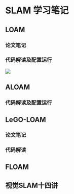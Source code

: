 # SLAM 学习笔记
## LOAM
### 论文笔记
### 代码解读及配置运行

![](LOAM/result0.png)

## ALOAM
### 代码解读及配置运行
## LeGO-LOAM
### 论文笔记 
### 代码解读
## FLOAM
## 视觉SLAM十四讲
